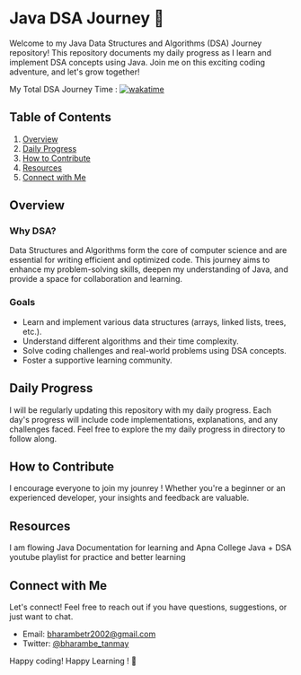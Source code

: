 # Java DSA Journey 🚀

 Welcome to my Java Data Structures and Algorithms (DSA) Journey repository! This repository documents my daily progress as I learn and implement DSA concepts using Java. Join me on this exciting coding adventure, and let's grow together!

My Total DSA Journey Time : [![wakatime](https://wakatime.com/badge/github/bharambetr2002/java-dsa.svg)](https://wakatime.com/badge/github/bharambetr2002/java-dsa)
 ## Table of Contents

 1. [Overview](#overview)
 2. [Daily Progress](#daily-progress)
 3. [How to Contribute](#how-to-contribute)
 4. [Resources](#resources)
 5. [Connect with Me](#connect-with-me)

 ## Overview

 ### Why DSA?

 Data Structures and Algorithms form the core of computer science and are essential for writing efficient and optimized code. This journey aims to enhance my problem-solving skills, deepen my understanding of Java, and provide a space for collaboration and learning.

 ### Goals

 - Learn and implement various data structures (arrays, linked lists, trees, etc.).
 - Understand different algorithms and their time complexity.
 - Solve coding challenges and real-world problems using DSA concepts.
 - Foster a supportive learning community.

 ## Daily Progress

 I will be regularly updating this repository with my daily progress. Each day's progress will include code implementations, explanations, and any challenges faced. Feel free to explore the my daily progress in directory to follow along.

 ## How to Contribute

 I encourage everyone to join my jounrey ! Whether you're a beginner or an experienced developer, your insights and feedback are valuable.

 ## Resources

 I am flowing Java Documentation for learning and Apna College Java + DSA youtube playlist for practice and better learning 

 ## Connect with Me

 Let's connect! Feel free to reach out if you have questions, suggestions, or just want to chat.

 - Email: bharambetr2002@gmail.com
 - Twitter: [@bharambe_tanmay](https://twitter.com/bharambe_tanmay)

 Happy coding! Happy Learning ! 🚀
